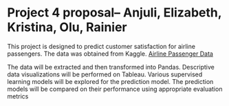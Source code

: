 # Project 4 proposal– Anjuli, Elizabeth, Kristina, Olu, Rainier

This project is designed to predict customer satisfaction for airline passengers. The data was obtained from Kaggle.
[Airline Passenger Data]( https://www.kaggle.com/datasets/binaryjoker/airline-passenger-satisfaction)

The data will be extracted and then transformed into Pandas. Descriptive data visualizations will be performed on Tableau. Various supervised learning models will be explored for the prediction model.  The prediction models will be compared on their performance using appropriate evaluation metrics
